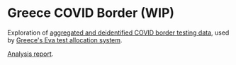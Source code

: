 # Greece COVID Border  (WIP)

Exploration of [aggregated and deidentified COVID border testing data](https://github.com/kimondr/EVA_Public_Data), used by [Greece's Eva test allocation system](https://www.nature.com/articles/s41586-021-04014-z_reference.pdf).

[Analysis report](reports/analysis.md).